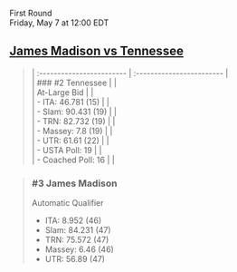 First Round  
Friday, May 7 at 12:00 EDT
## [James Madison vs Tennessee](https://www.ncaa.com/game/5833665) 

> | :------------------------ | :------------------------ |  
> | ### #2 Tennessee          | |  
> | At-Large Bid              | |  
> | - ITA: 46.781 (15)        | |  
> | - Slam: 90.431 (19)       | |  
> | - TRN: 82.732 (19)        | |  
> | - Massey: 7.8 (19)        | |  
> | - UTR: 61.61 (22)         | |  
> | - USTA Poll: 19           | |  
> | - Coached Poll: 16        | |  

> ### #3 James Madison  
> Automatic Qualifier  
> - ITA: 8.952 (46)  
> - Slam: 84.231 (47)  
> - TRN: 75.572 (47)  
> - Massey: 6.46 (46)  
> - UTR: 56.89 (47)  